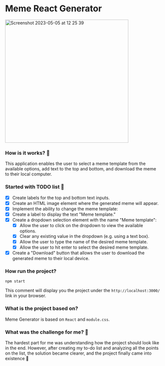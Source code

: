 # Meme React Generator

<img width="400" alt="Screenshot 2023-05-05 at 12 25 39" src="https://user-images.githubusercontent.com/58802893/236435541-28e0ba4c-a63b-4158-a3ac-41d2bd1b59a0.png">

### How is it works? 🤔

This application enables the user to select a meme template from the available options, add text to the top and bottom, and download the meme to their local computer.

### Started with TODO list 🧐


 - [x] Create labels for the top and bottom text inputs.
 - [x] Create an HTML image element where the generated meme will appear.
 - [x] Implement the ability to change the meme template:
  - [x] Create a label to display the text "Meme template."
  - [x] Create a dropdown selection element with the name "Meme template":
    - [x] Allow the user to click on the dropdown to view the available options.
    - [x] Clear any existing value in the dropdown (e.g. using a text box).
    - [x] Allow the user to type the name of the desired meme template.
    - [x] Allow the user to hit enter to select the desired meme template.
 - [x] Create a "Download" button that allows the user to download the generated meme to their local device.

### How run the project?

`npm start`

This comment will display you the project under the `http://localhost:3000/` link in your browser.

### What is the project based on?

Meme Generator is based on `React` and `module.css`.

### What was the challenge for me? 🤯

The hardest part for me was understanding how the project should look like in the end. However, after creating my to-do list and analyzing all the points on the list, the solution became clearer, and the project finally came into existence 🙂
